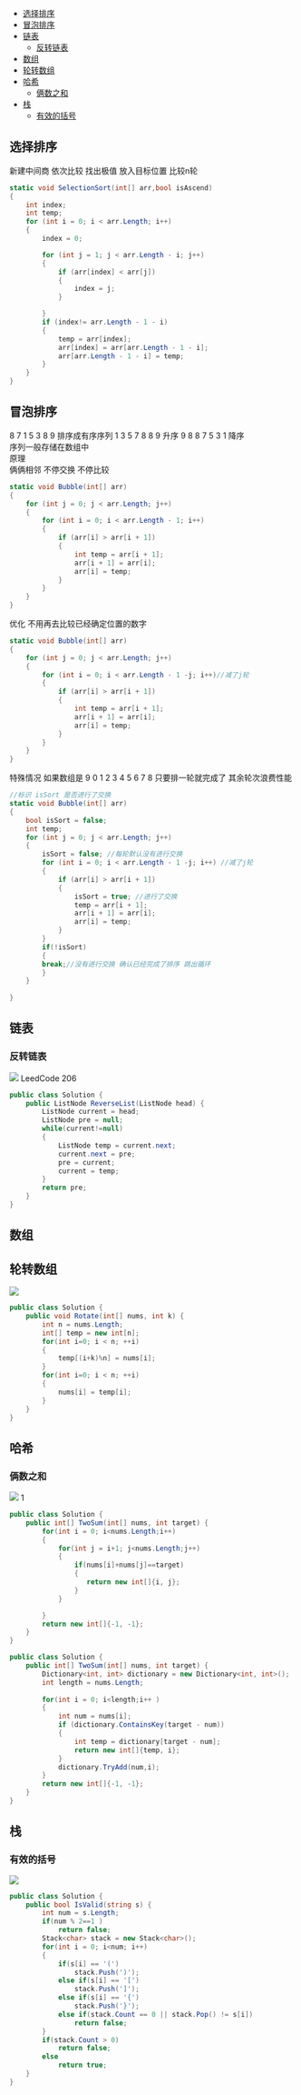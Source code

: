 
- [选择排序](#选择排序)
- [冒泡排序](#冒泡排序)
- [链表](#链表)
  - [反转链表](#反转链表)
- [数组](#数组)
- [轮转数组](#轮转数组)
- [哈希](#哈希)
  - [俩数之和](#俩数之和)
- [栈](#栈)
  - [有效的括号](#有效的括号)

## 选择排序
新建中间商 依次比较 找出极值 放入目标位置 比较n轮
```c#
static void SelectionSort(int[] arr,bool isAscend)
{
    int index;
    int temp;
    for (int i = 0; i < arr.Length; i++)
    {
        index = 0;

        for (int j = 1; j < arr.Length - i; j++)
        {
            if (arr[index] < arr[j]) 
            {
                index = j;
            }

        }
        if (index!= arr.Length - 1 - i)
        {
            temp = arr[index];
            arr[index] = arr[arr.Length - 1 - i];
            arr[arr.Length - 1 - i] = temp;
        }
    }       
}
```
## 冒泡排序
8 7 1 5 3 8 9
排序成有序序列 1 3 5 7 8 8 9 升序 9 8 8 7 5 3 1 降序    
序列一般存储在数组中            
原理            
俩俩相邻 不停交换 不停比较      
```c#
static void Bubble(int[] arr)
{
    for (int j = 0; j < arr.Length; j++)
    {
        for (int i = 0; i < arr.Length - 1; i++)
        {
            if (arr[i] > arr[i + 1])
            {
                int temp = arr[i + 1];
                arr[i + 1] = arr[i];
                arr[i] = temp;
            }
        }
    }
}
```
优化 不用再去比较已经确定位置的数字           
```c#
static void Bubble(int[] arr)
{
    for (int j = 0; j < arr.Length; j++)
    {
        for (int i = 0; i < arr.Length - 1 -j; i++)//减了j轮
        {
            if (arr[i] > arr[i + 1])
            {
                int temp = arr[i + 1];
                arr[i + 1] = arr[i];
                arr[i] = temp;
            }
        }
    }
}
```
特殊情况 如果数组是 9 0 1 2 3 4 5 6 7 8 只要排一轮就完成了 其余轮次浪费性能
```c#
//标识 isSort 是否进行了交换
static void Bubble(int[] arr)
{
    bool isSort = false;
    int temp;
    for (int j = 0; j < arr.Length; j++)
    {
        isSort = false; //每轮默认没有进行交换
        for (int i = 0; i < arr.Length - 1 -j; i++) //减了j轮
        {
            if (arr[i] > arr[i + 1])
            {
                isSort = true; //进行了交换
                temp = arr[i + 1];
                arr[i + 1] = arr[i];
                arr[i] = temp;
            }
        }
        if(!isSort)
        {
        break;//没有进行交换 确认已经完成了排序 跳出循环
        }
    }
    
}

```

## 链表
### 反转链表

![](Image/2025-02-21-19-48-38.png)
LeedCode 206
``` c#
public class Solution {
    public ListNode ReverseList(ListNode head) {
        ListNode current = head;
        ListNode pre = null;
        while(current!=null)
        {
            ListNode temp = current.next;
            current.next = pre; 
            pre = current;
            current = temp;
        }
        return pre;
    }
}
```
## 数组
## 轮转数组
![](Image/2025-02-21-22-08-37.png)
``` c#
public class Solution {
    public void Rotate(int[] nums, int k) {
        int n = nums.Length;
        int[] temp = new int[n];
        for(int i=0; i < n; ++i)
        {
            temp[(i+k)%n] = nums[i];
        }
        for(int i=0; i < n; ++i)
        {
            nums[i] = temp[i];
        }
    }
}
```

## 哈希

### 俩数之和
![](Image/2025-02-21-22-08-19.png)
1
``` c#
public class Solution {
    public int[] TwoSum(int[] nums, int target) {
        for(int i = 0; i<nums.Length;i++)
        {
            for(int j = i+1; j<nums.Length;j++)
            {
                if(nums[i]+nums[j]==target)
                {
                   return new int[]{i, j};
                }
            }

        }
        return new int[]{-1, -1};
    }
}

```
``` c#
public class Solution {
    public int[] TwoSum(int[] nums, int target) {
        Dictionary<int, int> dictionary = new Dictionary<int, int>();
        int length = nums.Length;
        
        for(int i = 0; i<length;i++ )
        {
            int num = nums[i];
            if (dictionary.ContainsKey(target - num)) 
            {
                int temp = dictionary[target - num];
                return new int[]{temp, i};
            }
            dictionary.TryAdd(num,i);
        }
        return new int[]{-1, -1};
    }
}

```

## 栈
### 有效的括号
![](Image/2025-02-21-22-59-52.png)

``` c#
public class Solution {
    public bool IsValid(string s) {
        int num = s.Length;
        if(num % 2==1 )
            return false;
        Stack<char> stack = new Stack<char>();
        for(int i = 0; i<num; i++)
        {
            if(s[i] == '(')
                stack.Push(')');
            else if(s[i] == '[')
                stack.Push(']');
            else if(s[i] == '{')
                stack.Push('}');
            else if(stack.Count == 0 || stack.Pop() != s[i])
                return false;
        }
        if(stack.Count > 0)
            return false;
        else 
            return true;
    }
}
```